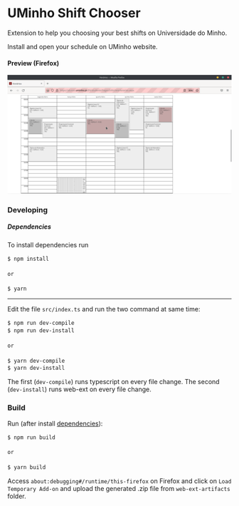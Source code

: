 # UMinho Shift Chooser

Extension to help you choosing your best shifts on Universidade do Minho.

Install and open your schedule on UMinho website.

#### Preview (Firefox)

![screenshot](./readme/screenshot.png)

### Developing

##### Dependencies

To install dependencies run 

``` bash
$ npm install

or

$ yarn
```

- - - 

Edit the file `src/index.ts` and run the two command at same time:

``` bash
$ npm run dev-compile
$ npm run dev-install

or

$ yarn dev-compile
$ yarn dev-install
```

The first (`dev-compile`) runs typescript on every file change.
The second (`dev-install`) runs web-ext on every file change.

### Build

Run (after install [dependencies](#dependencies)):

``` bash
$ npm run build

or

$ yarn build
```

Access `about:debugging#/runtime/this-firefox` on Firefox and click on `Load Temporary Add-on` and upload the generated .zip file from `web-ext-artifacts` folder.
